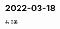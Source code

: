 # 2022-03-18
  共 0条

  <!-- BEGIN -->
  <!-- 最后更新时间Fri Mar 18 2022 22:06:09 GMT+0000 (Coordinated Universal Time) -->
  
  <!-- END -->
  
  